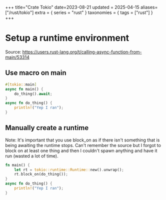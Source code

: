 +++
title="Crate Tokio"
date=2023-08-21
updated = 2025-04-15
aliases=["/rust/tokio"]
extra = { series = "rust" }
taxonomies = { tags = ["rust"] }
+++

# Setup a runtime environment

Source: <https://users.rust-lang.org/t/calling-async-function-from-main/53314>

## Use macro on main

```rust
#[tokio::main]
async fn main() {
    do_thing().await;
}
async fn do_thing() {
    println!("Yep I ran");
}
```

## Manually create a runtime

Note: It's important that you use block_on as if there isn't something that is being awaiting the runtime stops.
Can't remember the source but I forgot to block on at least one thing and then I couldn't spawn anything and have it run (wasted a lot of time).

```rust
fn main() {
    let rt = tokio::runtime::Runtime::new().unwrap();
    rt.block_on(do_thing());
}
async fn do_thing() {
    println!("Yep I ran");
}
```
